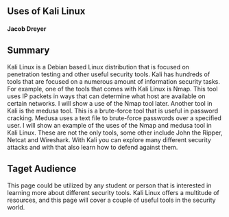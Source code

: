 ## Uses of Kali Linux
#### Jacob Dreyer

## Summary
Kali Linux is a Debian based Linux distribution that is focused on penetration testing and other useful security tools. Kali has hundreds of tools that are focused on a numerous amount of information security tasks. For example, one of the tools that comes with Kali Linux is Nmap. This tool uses IP packets in ways that can determine what host are available on certain networks. I will show a use of the Nmap tool later. Another tool in Kali is the medusa tool. This is a brute-force tool that is useful in password cracking. Medusa uses a text file to brute-force passwords over a specified user. I will show an example of the uses of the Nmap and medusa tool in Kali Linux. These are not the only tools, some other include John the Ripper, Netcat and Wireshark. With Kali you can explore many different security attacks and with that also learn how to defend against them. 

## Taget Audience
This page could be utilized by any student or person that is interested in learning more about different security tools. Kali Linux offers a multitude of resources, and this page will cover a couple of useful tools in the security world.

